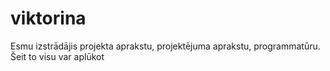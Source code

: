 # viktorina

Esmu izstrādājis projekta aprakstu, projektējuma aprakstu, programmatūru.
Šeit to visu var aplūkot
